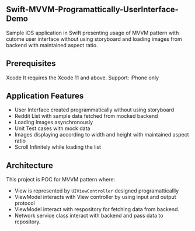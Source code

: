 
## Swift-MVVM-Programattically-UserInterface-Demo
Sample iOS application in Swift presenting usage of MVVM pattern with cutome user interface without using storyboard and loading images from backend with maintained aspect ratio.

## Prerequisites
Xcode
It requires the Xcode 11 and above.
Support: iPhone only


## Application Features
- User Interface created programmatically without using storyboard
- Reddit List with sample data fetched from mocked backend
- Loading Images asynchronously
- Unit Test cases with mock data
- Images displaying according to width and height with maintained aspect ratio
- Scroll Infinitely while loading the list

## Architecture
This project is POC for MVVM pattern where:
- View is represented by `UIViewController` designed programatticallly
- ViewModel interacts with View controller by using input and output protocol
- ViewModel interact with respository for fetching data from backend.
- Network service class interact with backend and pass data to repository.
